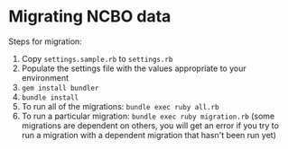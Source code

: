 # Migrating NCBO data

Steps for migration:

  1. Copy `settings.sample.rb` to `settings.rb`
  2. Populate the settings file with the values appropriate to your environment
  3. `gem install bundler`
  4. `bundle install`
  5. To run all of the migrations: `bundle exec ruby all.rb`
  6. To run a particular migration: `bundle exec ruby migration.rb` (some migrations are dependent on others, you will get an error if you try to run a migration with a dependent migration that hasn't been run yet)